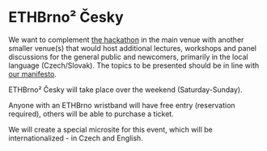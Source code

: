 # ETHBrno² Česky

We want to complement [the hackathon](hackathon.md) in the main venue with another smaller venue(s) that would host additional lectures, workshops and panel discussions for the general public and newcomers, primarily in the local language (Czech/Slovak). The topics to be presented should be in line with [our manifesto](./#manifesto).

ETHBrno² Česky will take place over the weekend (Saturday-Sunday).

Anyone with an ETHBrno wristband will have free entry (reservation required), others will be able to purchase a ticket.

We will create a special microsite for this event, which will be internationalized - in Czech and English.
